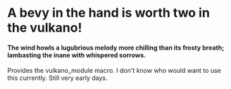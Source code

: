 # A bevy in the hand is worth two in the vulkano!
#### The wind howls a lugubrious melody more chilling than its frosty breath; lambasting the inane with whispered sorrows.

Provides the vulkano_module macro.
I don't know who would want to use this currently. Still very early days.
